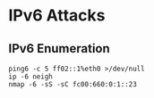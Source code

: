 # IPv6 Attacks

## IPv6 Enumeration

```
ping6 -c 5 ff02::1%eth0 >/dev/null
ip -6 neigh
nmap -6 -sS -sC fc00:660:0:1::23
```



